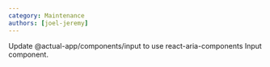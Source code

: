 ```yaml
---
category: Maintenance
authors: [joel-jeremy]
---
```


Update @actual-app/components/input to use react-aria-components Input component.
